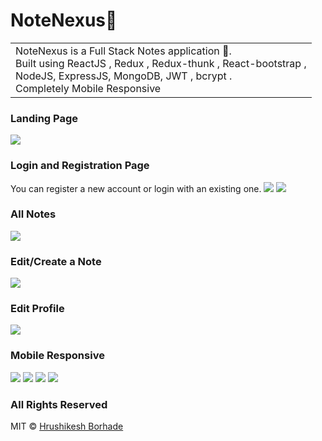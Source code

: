 # NoteNexus📝

<table>
<tr>
<td>
 NoteNexus is a Full Stack Notes application 🚀. <br/>Built using ReactJS , Redux , Redux-thunk , React-bootstrap ,<br/> NodeJS, ExpressJS, MongoDB, JWT , bcrypt
 .<br/>Completely Mobile Responsive
</td>
</tr>
</table>


### Landing Page

![](https://github.com/HrushiBorhade/NoteNexus/blob/main/images/LandingPageWeb.png)


### Login and Registration Page

You can register a new account or login with an existing one.
![](https://github.com/HrushiBorhade/NoteNexus/blob/main/images/RegisterPageWeb.png)
![](https://github.com/HrushiBorhade/NoteNexus/blob/main/images/LoginPageWeb.png)


### All Notes

![](https://github.com/HrushiBorhade/NoteNexus/blob/main/images/MyNotesPageWeb.png)


### Edit/Create a Note

![](https://github.com/HrushiBorhade/NoteNexus/blob/main/images/NotePageWeb.png)

### Edit Profile
![](https://github.com/HrushiBorhade/NoteNexus/blob/main/images/ProfilePageWeb.png)


### Mobile Responsive
![](https://github.com/HrushiBorhade/NoteNexus/blob/main/images/LandingPageMobile.png)
![](https://github.com/HrushiBorhade/NoteNexus/blob/main/images/NavbarMobile.png)
![](https://github.com/HrushiBorhade/NoteNexus/blob/main/images/MyNotesPageMobile.png)
![](https://github.com/HrushiBorhade/NoteNexus/blob/main/images/ProfilePageMobile.png)
### All Rights Reserved
MIT © [Hrushikesh Borhade](https://github.com/HrushiBorhade)

